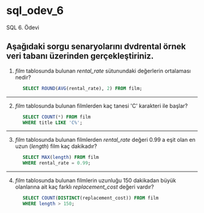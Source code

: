 # sql_odev_6
SQL 6. Ödevi

## Aşağıdaki sorgu senaryolarını dvdrental örnek veri tabanı üzerinden gerçekleştiriniz.

1. *film* tablosunda bulunan *rental_rate* sütunundaki değerlerin ortalaması nedir?

```SQL
      SELECT ROUND(AVG(rental_rate), 2) FROM film;  
```

***

2. *film* tablosunda bulunan filmlerden kaç tanesi 'C' karakteri ile başlar?

```SQL
      SELECT COUNT(*) FROM film
      WHERE title LIKE 'C%';
```

***

3. *film* tablosunda bulunan filmlerden *rental_rate* değeri 0.99 a eşit olan en uzun (*length*) film kaç dakikadır?

```SQL
      SELECT MAX(length) FROM film
      WHERE rental_rate = 0.99;
```

***

4. *film* tablosunda bulunan filmlerin uzunluğu 150 dakikadan büyük olanlarına ait kaç farklı *replacement_cost* değeri vardır?


```SQL
      SELECT COUNT(DISTINCT(replacement_cost)) FROM film
      WHERE length > 150;
```
